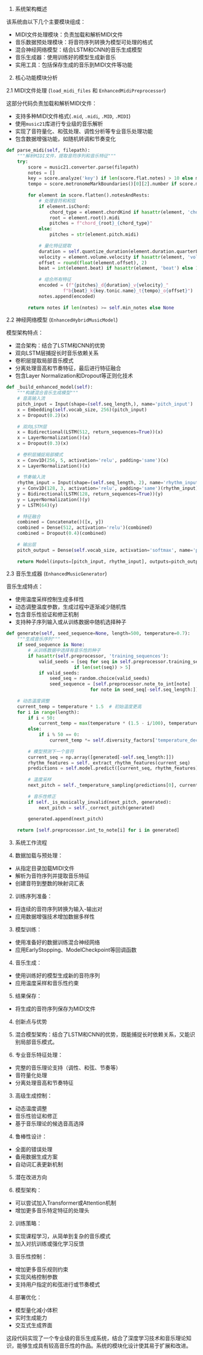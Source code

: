 1. 系统架构概述 
 
该系统由以下几个主要模块组成：
- MIDI文件处理模块：负责加载和解析MIDI文件 
- 音乐数据预处理模块：将音符序列转换为模型可处理的格式 
- 混合神经网络模型：结合LSTM和CNN的音乐生成模型 
- 音乐生成器：使用训练好的模型生成新音乐 
- 实用工具：包括保存生成的音乐到MIDI文件等功能 
 
2. 核心功能模块分析 
 
2.1 MIDI文件处理 (`load_midi_files` 和 `EnhancedMidiPreprocessor`)
 
这部分代码负责加载和解析MIDI文件：
- 支持多种MIDI文件格式(`.mid`, `.midi`, `.MID`, `.MIDI`)
- 使用`music21`库进行专业级的音乐解析 
- 实现了音符量化、和弦处理、调性分析等专业音乐处理功能 
- 包含数据增强功能，如随机转调和节奏变化 
 
```python 
def parse_midi(self, filepath):
    """解析MIDI文件，提取音符序列和音乐特征"""
    try:
        score = music21.converter.parse(filepath)
        notes = []
        key = score.analyze('key') if len(score.flat.notes) > 10 else music21.key.Key('C')
        tempo = score.metronomeMarkBoundaries()[0][2].number if score.metronomeMarkBoundaries() else 120 
        
        for element in score.flatten().notesAndRests:
            # 处理音符和和弦 
            if element.isChord:
                chord_type = element.chordKind if hasattr(element, 'chordKind') else 'major'
                root = element.root().midi 
                pitches = f"chord_{root}_{chord_type}"
            else:
                pitches = str(element.pitch.midi)
            
            # 量化特征提取 
            duration = self.quantize_duration(element.duration.quarterLength)
            velocity = element.volume.velocity if hasattr(element, 'volume') else 90 
            offset = round(float(element.offset), 2)
            beat = int(element.beat) if hasattr(element, 'beat') else 1 
            
            # 组合所有特征 
            encoded = (f"{pitches}_d{duration}_v{velocity}_"
                     f"b{beat}_k{key.tonic.name}_t{tempo}_o{offset}")
            notes.append(encoded)
        
        return notes if len(notes) >= self.min_notes else None 
```
 
2.2 神经网络模型 (`EnhancedHybridMusicModel`)
 
模型架构特点：
- 混合架构：结合了LSTM和CNN的优势 
- 双向LSTM层捕捉长时音乐依赖关系 
- 卷积层提取局部音乐模式 
- 分离处理音高和节奏特征，最后进行特征融合 
- 包含Layer Normalization和Dropout等正则化技术 
 
```python 
def _build_enhanced_model(self):
    """构建混合音乐生成模型"""
    # 音高输入流 
    pitch_input = Input(shape=(self.seq_length,), name='pitch_input')
    x = Embedding(self.vocab_size, 256)(pitch_input)
    x = Dropout(0.2)(x)
    
    # 双向LSTM层 
    x = Bidirectional(LSTM(512, return_sequences=True))(x)
    x = LayerNormalization()(x)
    x = Dropout(0.3)(x)
    
    # 卷积层捕捉局部模式 
    x = Conv1D(256, 5, activation='relu', padding='same')(x)
    x = LayerNormalization()(x)
    
    # 节奏输入流 
    rhythm_input = Input(shape=(self.seq_length, 2), name='rhythm_input')
    y = Conv1D(128, 3, activation='relu', padding='same')(rhythm_input)
    y = Bidirectional(LSTM(128, return_sequences=True))(y)
    y = LayerNormalization()(y)
    y = LSTM(64)(y)
    
    # 特征融合 
    combined = Concatenate()([x, y])
    combined = Dense(512, activation='relu')(combined)
    combined = Dropout(0.4)(combined)
    
    # 输出层 
    pitch_output = Dense(self.vocab_size, activation='softmax', name='pitch_output')(combined)
    
    return Model(inputs=[pitch_input, rhythm_input], outputs=pitch_output)
```
 
2.3 音乐生成器 (`EnhancedMusicGenerator`)
 
音乐生成特点：
- 使用温度采样控制生成多样性 
- 动态调整温度参数，生成过程中逐渐减少随机性 
- 包含音乐性验证和修正机制 
- 支持种子序列输入或从训练数据中随机选择种子 
 
```python 
def generate(self, seed_sequence=None, length=500, temperature=0.7):
    """生成音乐序列"""
    if seed_sequence is None:
        # 从训练数据中选择有音乐性的种子 
        if hasattr(self.preprocessor, 'training_sequences'):
            valid_seeds = [seq for seq in self.preprocessor.training_sequences 
                         if len(set(seq)) > 5]
            if valid_seeds:
                seed_seq = random.choice(valid_seeds)
                seed_sequence = [self.preprocessor.note_to_int[note] 
                               for note in seed_seq[-self.seq_length:]]
    
    # 动态温度调整 
    current_temp = temperature * 1.5  # 初始温度更高 
    for i in range(length):
        if i < 50:
            current_temp = max(temperature * (1.5 - i/100), temperature)
        else:
            if i % 50 == 0:
                current_temp *= self.diversity_factors['temperature_decay']
        
        # 模型预测下一个音符 
        current_seq = np.array([generated[-self.seq_length:]])
        rhythm_features = self._extract_rhythm_features(current_seq)
        predictions = self.model.predict([current_seq, rhythm_features], verbose=0)
        
        # 温度采样 
        next_pitch = self._temperature_sampling(predictions[0], current_temp)
        
        # 音乐性修正 
        if self._is_musically_invalid(next_pitch, generated):
            next_pitch = self._correct_pitch(generated)
        
        generated.append(next_pitch)
    
    return [self.preprocessor.int_to_note[i] for i in generated]
```
 
3. 系统工作流程 
 
 1. 数据加载与预处理：
   - 从指定目录加载MIDI文件 
   - 解析为音符序列并提取音乐特征 
   - 创建音符到整数的映射词汇表 
 
 2. 训练序列准备：
   - 将连续的音符序列转换为输入-输出对 
   - 应用数据增强技术增加数据多样性 
 
 3. 模型训练：
   - 使用准备好的数据训练混合神经网络 
   - 应用EarlyStopping、ModelCheckpoint等回调函数 
 
 4. 音乐生成：
   - 使用训练好的模型生成新的音符序列 
   - 应用温度采样和音乐性约束 
 
 5. 结果保存：
   - 将生成的音符序列保存为MIDI文件 
 
4. 创新点与优势 
 
 1. 混合模型架构：结合了LSTM和CNN的优势，既能捕捉长时依赖关系，又能识别局部音乐模式。
 
 2. 专业音乐特征处理：
   - 完整的音乐理论支持（调性、和弦、节奏等）
   - 音符量化处理 
   - 分离处理音高和节奏特征 
 
 3. 高级生成控制：
   - 动态温度调整 
   - 音乐性验证和修正 
   - 基于音乐理论的候选音高选择 
 
 4. 鲁棒性设计：
   - 全面的错误处理 
   - 备用数据生成方案 
   - 自动词汇表更新机制 
 
5. 潜在改进方向 
 
 1. 模型架构：
   - 可以尝试加入Transformer或Attention机制 
   - 增加更多音乐特定特征的处理头 
 
 2. 训练策略：
   - 实现课程学习，从简单到复杂的音乐模式 
   - 加入对抗训练或强化学习反馈 
 
 3. 音乐性控制：
   - 增加更多音乐规则约束 
   - 实现风格控制参数 
   - 支持用户指定的和弦进行或节奏模式 
 
 4. 部署优化： 
   - 模型量化减小体积 
   - 实时生成能力 
   - 交互式生成界面 
 
这段代码实现了一个专业级的音乐生成系统，结合了深度学习技术和音乐理论知识，能够生成具有较高音乐性的作品。系统的模块化设计使其易于扩展和改进。
